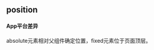## position


<!-- CSSJSON.position.description -->

<!-- CSSJSON.position.syntax -->

<!-- CSSJSON.position.values -->

<!-- CSSJSON.position.defaultValue -->

<!-- CSSJSON.position.unixTags -->

<!-- CSSJSON.position.compatibility -->


#### App平台差异  
absolute元素相对父组件确定位置，fixed元素位于页面顶层。

<!-- CSSJSON.position.reference -->